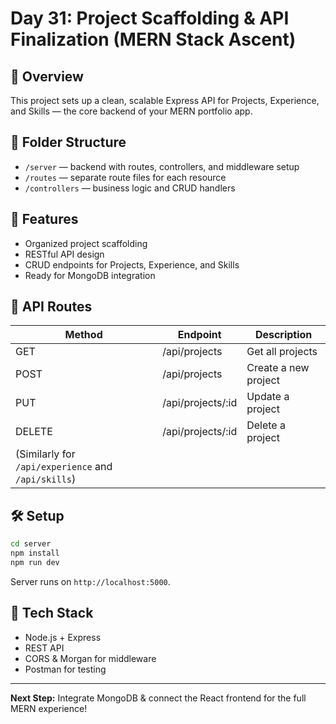 # Day 31: Project Scaffolding & API Finalization (MERN Stack Ascent)

## 🚀 Overview
This project sets up a clean, scalable Express API for Projects, Experience, and Skills — the core backend of your MERN portfolio app.

## 📂 Folder Structure
- `/server` — backend with routes, controllers, and middleware setup
- `/routes` — separate route files for each resource
- `/controllers` — business logic and CRUD handlers

## 🧠 Features
- Organized project scaffolding
- RESTful API design
- CRUD endpoints for Projects, Experience, and Skills
- Ready for MongoDB integration

## 🧪 API Routes
| Method | Endpoint | Description |
|--------|-----------|-------------|
| GET | /api/projects | Get all projects |
| POST | /api/projects | Create a new project |
| PUT | /api/projects/:id | Update a project |
| DELETE | /api/projects/:id | Delete a project |
| (Similarly for `/api/experience` and `/api/skills`) |

## 🛠 Setup
```bash
cd server
npm install
npm run dev
```

Server runs on `http://localhost:5000`.

## 🧰 Tech Stack
- Node.js + Express
- REST API
- CORS & Morgan for middleware
- Postman for testing

---
**Next Step:** Integrate MongoDB & connect the React frontend for the full MERN experience!
